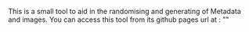 This is a small tool to aid in the randomising and generating of Metadata and images.
You can access this tool from its github pages url at : ""